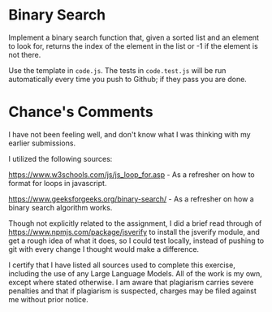 # Binary Search

Implement a binary search function that, given a sorted list and an element to
look for, returns the index of the element in the list or -1 if the element is
not there.

Use the template in `code.js`. The tests in `code.test.js` will be run
automatically every time you push to Github; if they pass you are done.

# Chance's Comments

I have not been feeling well, and don't know what I was thinking with my earlier submissions.

I utilized the following sources:

https://www.w3schools.com/js/js_loop_for.asp - As a refresher on how to format for loops in javascript.

https://www.geeksforgeeks.org/binary-search/ - As a refresher on how a binary search algorithm works.

Though not explicitly related to the assignment, I did a brief read through of
https://www.npmjs.com/package/jsverify to install the jsverify module, and get a rough idea of what it
does, so I could test locally, instead of pushing to git with every change I thought would make a
difference.

I certify that I have listed all sources used to complete this exercise, including the use of any Large Language Models. All of the work is my own, except where stated otherwise. I am aware that plagiarism carries severe penalties and that if plagiarism is suspected, charges may be filed against me without prior notice.
